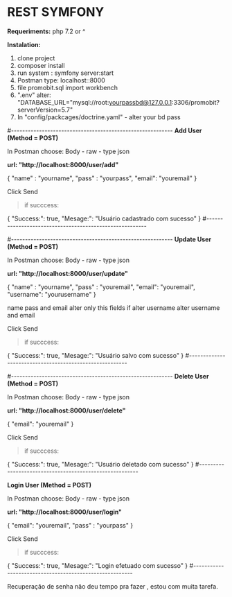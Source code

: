 # REST SYMFONY

**Requeriments:**
php 7.2 or ^

 **Instalation:**

1. clone project
2. composer install 
3. run system : symfony server:start
4. Postman type: localhost::8000 
5. file promobit.sql import workbench
6. ".env"  alter: "DATABASE_URL="mysql://root:yourpassbd@127.0.0.1:3306/promobit?serverVersion=5.7"
7.  In "config/packcages/doctrine.yaml"  - alter your bd pass 

#----------------------------------------------------------
**Add User (Method = POST)**

In Postman choose: Body - raw - type json

**url:  "http://localhost:8000/user/add"**

{
  "name" : "yourname",
  "pass" : "yourpass",
  "email": "youremail"
}

Click Send
 >if succcess: 
 
{
    "Success:": true,
    "Mesage:": "Usuário cadastrado com sucesso"
}
#--------------------------------------------------------


#----------------------------------------------------------
**Update User (Method = POST)**

In Postman choose: Body - raw - type json

**url:  "http://localhost:8000/user/update"**

{
  "name" : "yourname",
  "pass" : "youremail",
  "email": "youremail",
  "username": "yourusername"
}

name pass and email alter only this fields
if alter username alter username and email

Click Send
 >if succcess: 
 
{
    "Success:": true,
    "Mesage:": "Usuário salvo com sucesso"
}
#--------------------------------------------------------

#----------------------------------------------------------
**Delete User (Method = POST)**

In Postman choose: Body - raw - type json

**url:  "http://localhost:8000/user/delete"**

{
  "email": "youremail"
}



Click Send
 >if succcess: 
 
{
    "Success:": true,
    "Mesage:": "Usuário deletado com sucesso"
}
#--------------------------------------------------------

**Login User (Method = POST)**

In Postman choose: Body - raw - type json

**url:  "http://localhost:8000/user/login"**

{
  "email": "youremail",
  "pass" : "yourpass"
}



Click Send
 >if succcess: 
 
{
    "Success:": true,
    "Mesage:": "Login efetuado com sucesso"
}
#--------------------------------------------------------


Recuperação de senha não deu tempo pra fazer , estou com muita tarefa. 


